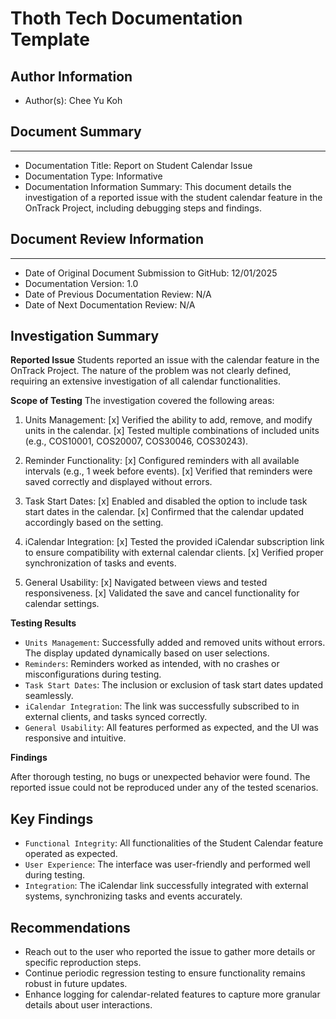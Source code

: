 # Thoth Tech Documentation Template

## Author Information

- Author(s): Chee Yu Koh

## Document Summary

---

- Documentation Title:  Report on Student Calendar Issue
- Documentation Type: Informative
- Documentation Information Summary: This document details the investigation of a reported issue with the student calendar feature in the OnTrack Project, including debugging steps and findings.

## Document Review Information

---

- Date of Original Document Submission to GitHub: 12/01/2025
- Documentation Version: 1.0
- Date of Previous Documentation Review: N/A
- Date of Next Documentation Review: N/A

## Investigation Summary

**Reported Issue**
Students reported an issue with the calendar feature in the OnTrack Project. The nature of the problem was not clearly defined, requiring an extensive investigation of all calendar functionalities.

**Scope of Testing**
The investigation covered the following areas:

1. Units Management:
    [x] Verified the ability to add, remove, and modify units in the calendar.
    [x] Tested multiple combinations of included units (e.g., COS10001, COS20007, COS30046, COS30243).

2. Reminder Functionality:
    [x] Configured reminders with all available intervals (e.g., 1 week before events).
    [x] Verified that reminders were saved correctly and displayed without errors.

3. Task Start Dates:
    [x] Enabled and disabled the option to include task start dates in the calendar.
    [x] Confirmed that the calendar updated accordingly based on the setting.

4. iCalendar Integration:
    [x] Tested the provided iCalendar subscription link to ensure compatibility with external calendar clients.
    [x] Verified proper synchronization of tasks and events.

5. General Usability:
    [x] Navigated between views and tested responsiveness.
    [x] Validated the save and cancel functionality for calendar settings.

**Testing Results**
- `Units Management`: Successfully added and removed units without errors. The display updated dynamically based on user selections.
- `Reminders`: Reminders worked as intended, with no crashes or misconfigurations during testing.
- `Task Start Dates`: The inclusion or exclusion of task start dates updated seamlessly.
- `iCalendar Integration`: The link was successfully subscribed to in external clients, and tasks synced correctly.
- `General Usability`: All features performed as expected, and the UI was responsive and intuitive.

**Findings**

After thorough testing, no bugs or unexpected behavior were found. The reported issue could not be reproduced under any of the tested scenarios.

## Key Findings

- `Functional Integrity`: All functionalities of the Student Calendar feature operated as expected.
- `User Experience`: The interface was user-friendly and performed well during testing.
- `Integration`: The iCalendar link successfully integrated with external systems, synchronizing tasks and events accurately.

## Recommendations

- Reach out to the user who reported the issue to gather more details or specific reproduction steps.
- Continue periodic regression testing to ensure functionality remains robust in future updates.
- Enhance logging for calendar-related features to capture more granular details about user interactions.
